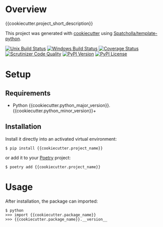 # Overview

{{cookiecutter.project_short_description}}

This project was generated with [cookiecutter](https://github.com/audreyr/cookiecutter) using [Spatcholla/template-python](https://github.com/Spatcholla/template-python).

[![Unix Build Status](https://img.shields.io/travis/com/{{cookiecutter.github_username}}/{{cookiecutter.github_repo}}.svg?label=unix)](https://travis-ci.com/{{cookiecutter.github_username}}/{{cookiecutter.github_repo}})
[![Windows Build Status](https://img.shields.io/appveyor/ci/{{cookiecutter.github_username}}/{{cookiecutter.github_repo}}.svg?label=windows)](https://ci.appveyor.com/project/{{cookiecutter.github_username}}/{{cookiecutter.github_repo}})
[![Coverage Status](https://img.shields.io/coveralls/{{cookiecutter.github_username}}/{{cookiecutter.github_repo}}.svg)](https://coveralls.io/r/{{cookiecutter.github_username}}/{{cookiecutter.github_repo}})
[![Scrutinizer Code Quality](https://img.shields.io/scrutinizer/g/{{cookiecutter.github_username}}/{{cookiecutter.github_repo}}.svg)](https://scrutinizer-ci.com/g/{{cookiecutter.github_username}}/{{cookiecutter.github_repo}})
[![PyPI Version](https://img.shields.io/pypi/v/{{cookiecutter.project_name}}.svg)](https://pypi.org/project/{{cookiecutter.project_name}})
[![PyPI License](https://img.shields.io/pypi/l/{{cookiecutter.project_name}}.svg)](https://pypi.org/project/{{cookiecutter.project_name}})

# Setup

## Requirements

* Python {{cookiecutter.python_major_version}}.{{cookiecutter.python_minor_version}}+

## Installation

Install it directly into an activated virtual environment:

```text
$ pip install {{cookiecutter.project_name}}
```

or add it to your [Poetry](https://poetry.eustace.io/) project:

```text
$ poetry add {{cookiecutter.project_name}}
```

# Usage

After installation, the package can imported:

```text
$ python
>>> import {{cookiecutter.package_name}}
>>> {{cookiecutter.package_name}}.__version__
```
